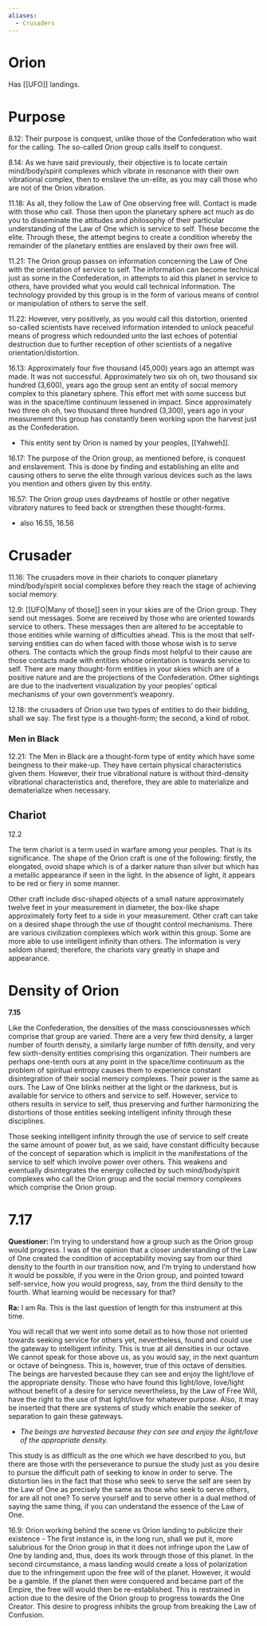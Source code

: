 ```yaml
---
aliases:
  - Crusaders
---
```

# Orion
Has [[UFO]] landings.
# Purpose
8.12: Their purpose is conquest, unlike those of the Confederation who wait for the calling. The so-called Orion group calls itself to conquest.

8.14: As we have said previously, their objective is to locate certain mind/body/spirit complexes which vibrate in resonance with their own vibrational complex, then to enslave the un-elite, as you may call those who are not of the Orion vibration.

11.18: As all, they follow the Law of One observing free will. Contact is made with those who call. Those then upon the planetary sphere act much as do you to disseminate the attitudes and philosophy of their particular understanding of the Law of One which is service to self. These become the elite. Through these, the attempt begins to create a condition whereby the remainder of the planetary entities are enslaved by their own free will.

11.21: The Orion group passes on information concerning the Law of One with the orientation of service to self. The information can become technical just as some in the Confederation, in attempts to aid this planet in service to others, have provided what you would call technical information. The technology provided by this group is in the form of various means of control or manipulation of others to serve the self.

11.22: However, very positively, as you would call this distortion, oriented so-called scientists have received information intended to unlock peaceful means of progress which redounded unto the last echoes of potential destruction due to further reception of other scientists of a negative orientation/distortion.

16.13: Approximately four five thousand (45,000) years ago an attempt was made. It was not successful. Approximately two six oh oh, two thousand six hundred (3,600), years ago the group sent an entity of social memory complex to this planetary sphere. This effort met with some success but was in the space/time continuum lessened in impact. Since approximately two three oh oh, two thousand three hundred (3,300), years ago in your measurement this group has constantly been working upon the harvest just as the Confederation.
- This entity sent by Orion is named by your peoples, [[Yahweh]].

16.17: The purpose of the Orion group, as mentioned before, is conquest and enslavement. This is done by finding and establishing an elite and causing others to serve the elite through various devices such as the laws you mention and others given by this entity.

16.57: The Orion group uses daydreams of hostile or other negative vibratory natures to feed back or strengthen these thought-forms.
- also 16.55, 16.56
# Crusader
11.16: The crusaders move in their chariots to conquer planetary mind/body/spirit social complexes before they reach the stage of achieving social memory.

12.9: [[UFO|Many of those]] seen in your skies are of the Orion group. They send out messages. Some are received by those who are oriented towards service to others. These messages then are altered to be acceptable to those entities while warning of difficulties ahead. This is the most that self-serving entities can do when faced with those whose wish is to serve others. The contacts which the group finds most helpful to their cause are those contacts made with entities whose orientation is towards service to self. There are many thought-form entities in your skies which are of a positive nature and are the projections of the Confederation. Other sightings are due to the inadvertent visualization by your peoples’ optical mechanisms of your own government’s weaponry.

12.18: the crusaders of Orion use two types of entities to do their bidding, shall we say. The first type is a thought-form; the second, a kind of robot.
### Men in Black
12.21: The Men in Black are a thought-form type of entity which have some beingness to their make-up. They have certain physical characteristics given them. However, their true vibrational nature is without third-density vibrational characteristics and, therefore, they are able to materialize and dematerialize when necessary.
## Chariot
12.2

The term chariot is a term used in warfare among your peoples. That is its significance. The shape of the Orion craft is one of the following: firstly, the elongated, ovoid shape which is of a darker nature than silver but which has a metallic appearance if seen in the light. In the absence of light, it appears to be red or fiery in some manner.  
  
Other craft include disc-shaped objects of a small nature approximately twelve feet in your measurement in diameter, the box-like shape approximately forty feet to a side in your measurement. Other craft can take on a desired shape through the use of thought control mechanisms. There are various civilization complexes which work within this group. Some are more able to use intelligent infinity than others. The information is very seldom shared; therefore, the chariots vary greatly in shape and appearance.
# Density of Orion
**7.15**

Like the Confederation, the densities of the mass consciousnesses which comprise that group are varied. There are a very few third density, a larger number of fourth density, a similarly large number of fifth density, and very few sixth-density entities comprising this organization. Their numbers are perhaps one-tenth ours at any point in the space/time continuum as the problem of spiritual entropy causes them to experience constant disintegration of their social memory complexes. Their power is the same as ours. The Law of One blinks neither at the light or the darkness, but is available for service to others and service to self. However, service to others results in service to self, thus preserving and further harmonizing the distortions of those entities seeking intelligent infinity through these disciplines.  
  
Those seeking intelligent infinity through the use of service to self create the same amount of power but, as we said, have constant difficulty because of the concept of separation which is implicit in the manifestations of the service to self which involve power over others. This weakens and eventually disintegrates the energy collected by such mind/body/spirit complexes who call the Orion group and the social memory complexes which comprise the Orion group.  

# 7.17
**Questioner:** I’m trying to understand how a group such as the Orion group would progress. I was of the opinion that a closer understanding of the Law of One created the condition of acceptability moving say from our third density to the fourth in our transition now, and I’m trying to understand how it would be possible, if you were in the Orion group, and pointed toward self-service, how you would progress, say, from the third density to the fourth. What learning would be necessary for that?

**Ra:** I am Ra. This is the last question of length for this instrument at this time.  
  
You will recall that we went into some detail as to how those not oriented towards seeking service for others yet, nevertheless, found and could use the gateway to intelligent infinity. This is true at all densities in our octave. We cannot speak for those above us, as you would say, in the next quantum or octave of beingness. This is, however, true of this octave of densities. The beings are harvested because they can see and enjoy the light/love of the appropriate density. Those who have found this light/love, love/light without benefit of a desire for service nevertheless, by the Law of Free Will, have the right to the use of that light/love for whatever purpose. Also, it may be inserted that there are systems of study which enable the seeker of separation to gain these gateways.  
- *The beings are harvested because they can see and enjoy the light/love of the appropriate density.* 

This study is as difficult as the one which we have described to you, but there are those with the perseverance to pursue the study just as you desire to pursue the difficult path of seeking to know in order to serve. The distortion lies in the fact that those who seek to serve the self are seen by the Law of One as precisely the same as those who seek to serve others, for are all not one? To serve yourself and to serve other is a dual method of saying the same thing, if you can understand the essence of the Law of One.

16.9: Orion working behind the scene vs Orion landing to publicize their existence - The first instance is, in the long run, shall we put it, more salubrious for the Orion group in that it does not infringe upon the Law of One by landing and, thus, does its work through those of this planet. In the second circumstance, a mass landing would create a loss of polarization due to the infringement upon the free will of the planet. However, it would be a gamble. If the planet then were conquered and became part of the Empire, the free will would then be re-established. This is restrained in action due to the desire of the Orion group to progress towards the One Creator. This desire to progress inhibits the group from breaking the Law of Confusion.